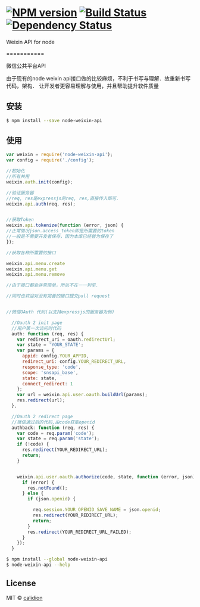 #  [![NPM version][npm-image]][npm-url] [![Build Status][travis-image]][travis-url] [![Dependency Status][daviddm-image]][daviddm-url]

Weixin API for node

===========

微信公共平台API

由于现有的node weixin api接口做的比较麻烦，不利于书写与理解．故重新书写代码，架构．
让开发者更容易理解与使用，并且帮助提升软件质量


## 安装

```sh
$ npm install --save node-weixin-api
```


## 使用

```js
var weixin = require('node-weixin-api');
var config = require('./config');

//初始化
//所有共用
weixin.auth.init(config);

//验证服务器
//req, res是expressjs的req, res,直接传入即可．
weixin.api.auth(req, res);


//获取Token
weixin.api.tokenize(function (error, json) {
//正常情况json.access_token即是所需要的token
//一般是不需要开发者保存，因为本库已经替为保存了
});

//获取各种所需要的接口

weixin.api.menu.create
weixin.api.menu.get
weixin.api.menu.remove

//由于接口都会非常简单，所以不在一一列举．

//同时也欢迎对没有完善的接口提交pull request


//微信OAuth 代码(以支持expressjs的服务器为例)

  //Oauth 2 init page
  //用户第一次访问时代码
  auth: function (req, res) {
    var redirect_uri = oauth.redirectUrl;
    var state = 'YOUR_STATE';
    var params = {
      appid: config.YOUR_APPID,
      redirect_uri: config.YOUR_REDIRECT_URL,
      response_type: 'code',
      scope: 'snsapi_base',
      state: state,
      connect_redirect: 1
    };
    var url = weixin.api.user.oauth.buildUrl(params);
    res.redirect(url);
  },

  //Oauth 2 redirect page
  //微信通过后的代码,由code获取openid
  authback: function (req, res) {
    var code = req.param('code');
    var state = req.param('state');
    if (!code) {
      res.redirect(YOUR_REDIRECT_URL);
      return;
    }


    weixin.api.user.oauth.authorize(code, state, function (error, json) {
      if (error) {
        res.notFound();
      } else {
        if (json.openid) {

          req.session.YOUR_OPENID_SAVE_NAME = json.openid;
          res.redirect(YOUR_REDIRECT_URL);
          return;
        }
        res.redirect(YOUR_REDIRECT_URL_FAILED);
      }
    });
  }
```

```sh
$ npm install --global node-weixin-api
$ node-weixin-api --help
```


## License

MIT © [calidion](blog.3gcnbeta.com)


[npm-image]: https://badge.fury.io/js/node-weixin-api.svg
[npm-url]: https://npmjs.org/package/node-weixin-api
[travis-image]: https://travis-ci.org/JSSDKCN/node-weixin-api.svg?branch=master
[travis-url]: https://travis-ci.org/JSSDKCN/node-weixin-api
[daviddm-image]: https://david-dm.org/JSSDKCN/node-weixin-api.svg?theme=shields.io
[daviddm-url]: https://david-dm.org/JSSDKCN/node-weixin-api
